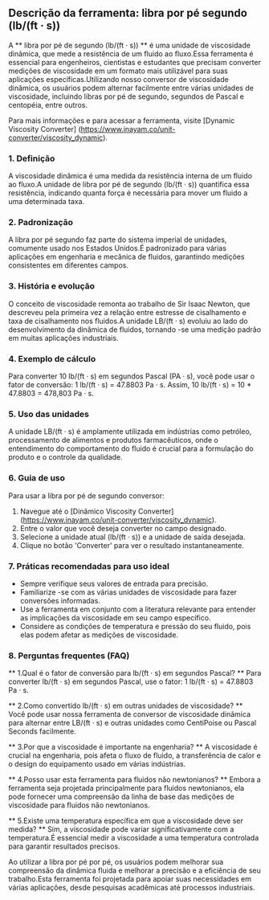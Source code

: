 ## Descrição da ferramenta: libra por pé segundo (lb/(ft · s))

A ** libra por pé de segundo (lb/(ft · s)) ** é uma unidade de viscosidade dinâmica, que mede a resistência de um fluido ao fluxo.Essa ferramenta é essencial para engenheiros, cientistas e estudantes que precisam converter medições de viscosidade em um formato mais utilizável para suas aplicações específicas.Utilizando nosso conversor de viscosidade dinâmica, os usuários podem alternar facilmente entre várias unidades de viscosidade, incluindo libras por pé de segundo, segundos de Pascal e centopéia, entre outros.

Para mais informações e para acessar a ferramenta, visite [Dynamic Viscosity Converter] (https://www.inayam.co/unit-converter/viscosity_dynamic).

### 1. Definição
A viscosidade dinâmica é uma medida da resistência interna de um fluido ao fluxo.A unidade de libra por pé de segundo (lb/(ft · s)) quantifica essa resistência, indicando quanta força é necessária para mover um fluido a uma determinada taxa.

### 2. Padronização
A libra por pé segundo faz parte do sistema imperial de unidades, comumente usado nos Estados Unidos.É padronizado para várias aplicações em engenharia e mecânica de fluidos, garantindo medições consistentes em diferentes campos.

### 3. História e evolução
O conceito de viscosidade remonta ao trabalho de Sir Isaac Newton, que descreveu pela primeira vez a relação entre estresse de cisalhamento e taxa de cisalhamento nos fluidos.A unidade LB/(ft · s) evoluiu ao lado do desenvolvimento da dinâmica de fluidos, tornando -se uma medição padrão em muitas aplicações industriais.

### 4. Exemplo de cálculo
Para converter 10 lb/(ft · s) em segundos Pascal (PA · s), você pode usar o fator de conversão:
1 lb/(ft · s) = 47.8803 Pa · s.
Assim, 10 lb/(ft · s) = 10 * 47.8803 = 478,803 Pa · s.

### 5. Uso das unidades
A unidade LB/(ft · s) é amplamente utilizada em indústrias como petróleo, processamento de alimentos e produtos farmacêuticos, onde o entendimento do comportamento do fluido é crucial para a formulação do produto e o controle da qualidade.

### 6. Guia de uso
Para usar a libra por pé de segundo conversor:
1. Navegue até o [Dinâmico Viscosity Converter] (https://www.inayam.co/unit-converter/viscosity_dynamic).
2. Entre o valor que você deseja converter no campo designado.
3. Selecione a unidade atual (lb/(ft · s)) e a unidade de saída desejada.
4. Clique no botão 'Converter' para ver o resultado instantaneamente.

### 7. Práticas recomendadas para uso ideal
- Sempre verifique seus valores de entrada para precisão.
- Familiarize -se com as várias unidades de viscosidade para fazer conversões informadas.
- Use a ferramenta em conjunto com a literatura relevante para entender as implicações da viscosidade em seu campo específico.
- Considere as condições de temperatura e pressão do seu fluido, pois elas podem afetar as medições de viscosidade.

### 8. Perguntas frequentes (FAQ)

** 1.Qual é o fator de conversão para lb/(ft · s) em segundos Pascal? **
Para converter lb/(ft · s) em segundos Pascal, use o fator: 1 lb/(ft · s) = 47.8803 Pa · s.

** 2.Como convertido lb/(ft · s) em outras unidades de viscosidade? **
Você pode usar nossa ferramenta de conversor de viscosidade dinâmica para alternar entre LB/(ft · s) e outras unidades como CentiPoise ou Pascal Seconds facilmente.

** 3.Por que a viscosidade é importante na engenharia? **
A viscosidade é crucial na engenharia, pois afeta o fluxo de fluido, a transferência de calor e o design do equipamento usado em várias indústrias.

** 4.Posso usar esta ferramenta para fluidos não newtonianos? **
Embora a ferramenta seja projetada principalmente para fluidos newtonianos, ela pode fornecer uma compreensão da linha de base das medições de viscosidade para fluidos não newtonianos.

** 5.Existe uma temperatura específica em que a viscosidade deve ser medida? **
Sim, a viscosidade pode variar significativamente com a temperatura.É essencial medir a viscosidade a uma temperatura controlada para garantir resultados precisos.

Ao utilizar a libra por pé por pé, os usuários podem melhorar sua compreensão da dinâmica fluida e melhorar a precisão e a eficiência de seu trabalho.Esta ferramenta foi projetada para apoiar suas necessidades em várias aplicações, desde pesquisas acadêmicas até processos industriais.